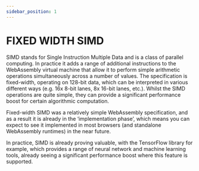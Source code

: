 ```yaml
---
sidebar_position: 1
---
```

# FIXED WIDTH SIMD

SIMD stands for Single Instruction Multiple Data and is a class of parallel computing. In practice it adds a range of additional instructions to the WebAssembly virtual machine that allow it to perform simple arithmetic operations simultaneously across a number of values. The specification is fixed-width, operating on 128-bit data, which can be interpreted in various different ways (e.g. 16x 8-bit lanes, 8x 16-bit lanes, etc.). Whilst the SIMD operations are quite simple, they can provide a significant performance boost for certain algorithmic computation.

Fixed-width SIMD was a relatively simple WebAssembly specification, and as a result it is already in the ‘implementation phase’, which means you can expect to see it implemented in most browsers (and standalone WebAssembly runtimes) in the near future.

In practice, SIMD is already proving valuable, with the TensorFlow library for example, which provides a range of neural network and machine learning tools, already seeing a significant performance boost where this feature is supported.